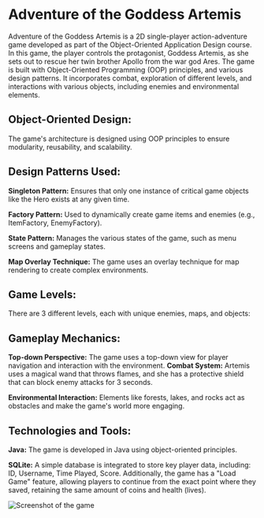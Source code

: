 # Adventure of the Goddess Artemis
 Adventure of the Goddess Artemis is a 2D single-player action-adventure game developed as part of the Object-Oriented Application Design course.  In this game, the player controls the protagonist, Goddess Artemis, as she sets out to rescue her twin brother Apollo from the war god Ares. The game is built with Object-Oriented Programming (OOP) principles, and various design patterns. It incorporates combat, exploration of different levels, and interactions with various objects, including enemies and environmental elements.
## Object-Oriented Design: 
The game's architecture is designed using OOP principles to ensure modularity, reusability, and scalability.
## Design Patterns Used: 
**Singleton Pattern:** Ensures that only one instance of critical game objects like the Hero exists at any given time.

**Factory Pattern:** Used to dynamically create game items and enemies (e.g., ItemFactory, EnemyFactory).

**State Pattern:** Manages the various states of the game, such as menu screens and gameplay states.

**Map Overlay Technique:** The game uses an overlay technique for map rendering to create complex environments.
## Game Levels: 
There are 3 different levels, each with unique enemies, maps, and objects:
## Gameplay Mechanics:
**Top-down Perspective:** The game uses a top-down view for player navigation and interaction with the environment.
**Combat System:** Artemis uses a magical wand that throws flames, and she has a protective shield that can block enemy attacks for 3 seconds.

**Environmental Interaction:** Elements like forests, lakes, and rocks act as obstacles and make the game's world more engaging.
## Technologies and Tools:
**Java:** The game is developed in Java using object-oriented principles.

**SQLite:** A simple database is integrated to store key player data, including: ID, Username, Time Played, Score. Additionally, the game has a "Load Game" feature, allowing players to continue from the exact point where they saved, retaining the same amount of coins and health (lives). 

![Screenshot of the game](java_game.png)
